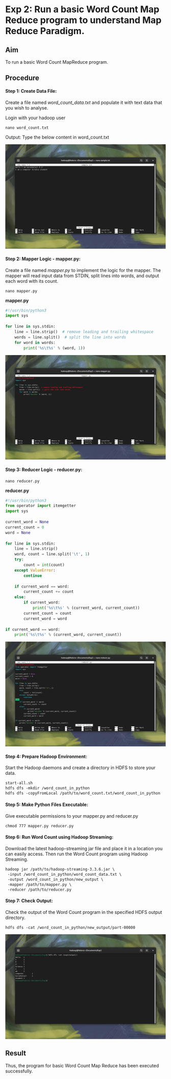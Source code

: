 # Exp 2: Run a basic Word Count Map Reduce program to understand Map Reduce Paradigm.

## Aim

To run a basic Word Count MapReduce program.

## Procedure

#### Step 1: Create Data File:

Create a file named *word_count_data.txt* and populate it with text data that you wish to
analyse.

Login with your hadoop user

```shell
nano word_count.txt
```

Output: Type the below content in word_count.txt

![Output](https://github.com/karanbalajirs/210701105-CS19P16-DA-Lab/blob/master/Exp2/Images/Screenshot%20from%202024-09-16%2016-37-44.png)

#### Step 2: Mapper Logic - mapper.py:

Create a file named *mapper.py* to implement the logic for the mapper. The mapper
will read input data from STDIN, split lines into words, and output each word with its count.

```shell
nano mapper.py
```
**mapper.py**
```python
#!/usr/bin/python3
import sys

for line in sys.stdin:
    line = line.strip()  # remove leading and trailing whitespace
    words = line.split()  # split the line into words
    for word in words:
        print('%s\t%s' % (word, 1))

```

![Output](https://github.com/karanbalajirs/210701105-CS19P16-DA-Lab/blob/master/Exp2/Images/Screenshot%20from%202024-09-16%2016-37-50.png)

#### Step 3: Reducer Logic - reducer.py:

```shell
nano reducer.py
```
**reducer.py**
```python
#!/usr/bin/python3
from operator import itemgetter
import sys

current_word = None
current_count = 0
word = None

for line in sys.stdin:
    line = line.strip()
    word, count = line.split('\t', 1)
    try:
        count = int(count)
    except ValueError:
        continue
    
    if current_word == word:
        current_count += count
    else:
        if current_word:
            print('%s\t%s' % (current_word, current_count))
        current_count = count
        current_word = word

if current_word == word:
    print('%s\t%s' % (current_word, current_count))
```

![Output](https://github.com/karanbalajirs/210701105-CS19P16-DA-Lab/blob/master/Exp2/Images/Screenshot%20from%202024-09-16%2016-37-58.png)

#### Step 4: Prepare Hadoop Environment:
Start the Hadoop daemons and create a directory in HDFS to store your data.

```shell
start-all.sh
hdfs dfs -mkdir /word_count_in_python
hdfs dfs -copyFromLocal /path/to/word_count.txt/word_count_in_python
```

#### Step 5: Make Python Files Executable:

Give executable permissions to your mapper.py and reducer.py

```shell
chmod 777 mapper.py reducer.py
```
#### Step 6: Run Word Count using Hadoop Streaming:
Download the latest hadoop-streaming jar file and place it in a location you can easily
access.
Then run the Word Count program using Hadoop Streaming.

```shell
hadoop jar /path/to/hadoop-streaming-3.3.6.jar \
 -input /word_count_in_python/word_count_data.txt \
 -output /word_count_in_python/new_output \
 -mapper /path/to/mapper.py \
 -reducer /path/to/reducer.py
```

#### Step 7: Check Output:

Check the output of the Word Count program in the specified HDFS output directory.

```shell
hdfs dfs -cat /word_count_in_python/new_output/part-00000
```
![Output](https://github.com/karanbalajirs/210701105-CS19P16-DA-Lab/blob/master/Exp2/Images/Screenshot%20from%202024-09-16%2016-38-21.png)

## Result
Thus, the program for basic Word Count Map Reduce has been executed successfully.